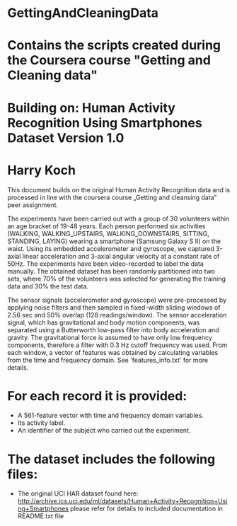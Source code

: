 GettingAndCleaningData
======================

Contains the scripts created during the Coursera course "Getting and Cleaning data"
==================================================================
Building on: Human Activity Recognition Using Smartphones Dataset
Version 1.0
==================================================================
Harry Koch
==================================================================

This document builds on the original Human Activity Recognition data and is processed in line with the coursera course „Getting and cleansing data” peer assignment.

 The experiments have been carried out with a group of 30 volunteers within an age bracket of 19-48 years. Each person performed six activities (WALKING, WALKING_UPSTAIRS, WALKING_DOWNSTAIRS, SITTING, STANDING, LAYING) wearing a smartphone (Samsung Galaxy S II) on the waist. Using its embedded accelerometer and gyroscope, we captured 3-axial linear acceleration and 3-axial angular velocity at a constant rate of 50Hz. The experiments have been video-recorded to label the data manually. The obtained dataset has been randomly partitioned into two sets, where 70% of the volunteers was selected for generating the training data and 30% the test data. 

The sensor signals (accelerometer and gyroscope) were pre-processed by applying noise filters and then sampled in fixed-width sliding windows of 2.56 sec and 50% overlap (128 readings/window). The sensor acceleration signal, which has gravitational and body motion components, was separated using a Butterworth low-pass filter into body acceleration and gravity. The gravitational force is assumed to have only low frequency components, therefore a filter with 0.3 Hz cutoff frequency was used. From each window, a vector of features was obtained by calculating variables from the time and frequency domain. See 'features_info.txt' for more details. 

For each record it is provided:
======================================
- A 561-feature vector with time and frequency domain variables. 
- Its activity label. 
- An identifier of the subject who carried out the experiment.

The dataset includes the following files:
=========================================
- The original UCI HAR dataset found here:  http://archive.ics.uci.edu/ml/datasets/Human+Activity+Recognition+Using+Smartphones
	please refer for details to included documentation in README.txt file

